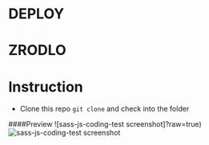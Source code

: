 # DEPLOY

> 

# ZRODLO 


> 

# Instruction

- Clone this repo ```git clone``` and check into the folder 

####Preview
![sass-js-coding-test screenshot]?raw=true)
![sass-js-coding-test screenshot](?raw=true)
